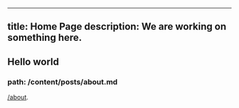 ----
title: Home Page
description:  We are working on something here.
---

## Hello world
### path: /content/posts/about.md

[/about](/content/about.md).